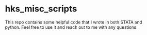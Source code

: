 # hks_misc_scripts
This repo contains some helpful code that I wrote in both STATA and python. Feel free to use it and reach out to me with any questions
